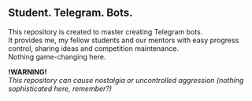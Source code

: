 <h2> Student. Telegram. Bots. </h2>
<p> 
  This repository is created to master creating Telegram bots. 
  <br> It provides me, my fellow students and our mentors with easy progress control, sharing ideas and competition maintenance. 
  <br> Nothing game-changing here.
</p>
<p> 
  <strong> !WARNING!  </strong>
  <br>
  <em> This repository can cause nostalgia or uncontrolled aggression (nothing sophisticated here, remember?) </em>  
</p>